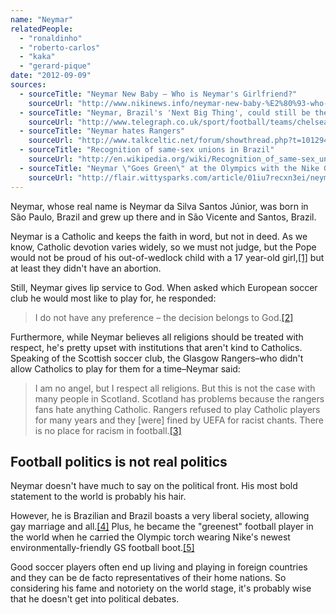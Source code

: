 ```yaml
---
name: "Neymar"
relatedPeople:
  - "ronaldinho"
  - "roberto-carlos"
  - "kaka"
  - "gerard-pique"
date: "2012-09-09"
sources:
  - sourceTitle: "Neymar New Baby – Who is Neymar's Girlfriend?"
    sourceUrl: "http://www.nikinews.info/neymar-new-baby-%E2%80%93-who-is-neymar-girlfriend/417/"
  - sourceTitle: "Neymar, Brazil's 'Next Big Thing', could still be the answer to Chelsea's prayers"
    sourceUrl: "http://www.telegraph.co.uk/sport/football/teams/chelsea/8521834/Neymar-Brazils-Next-Big-Thing-could-still-be-the-answer-to-Chelseas-prayers.html"
  - sourceTitle: "Neymar hates Rangers"
    sourceUrl: "http://www.talkceltic.net/forum/showthread.php?t=101294"
  - sourceTitle: "Recognition of same-sex unions in Brazil"
    sourceUrl: "http://en.wikipedia.org/wiki/Recognition_of_same-sex_unions_in_Brazil"
  - sourceTitle: "Neymar \"Goes Green\" at the Olympics with the Nike GS boot and Brazil kit"
    sourceUrl: "http://flair.wittysparks.com/article/01iu7recxn3ei/neymar-goes-green-at-the-olympics-with-nike-gs-boots-and-brazil-kit"
---
```


Neymar, whose real name is Neymar da Silva Santos Júnior, was born in São Paulo, Brazil and grew up there and in São Vicente and Santos, Brazil.

Neymar is a Catholic and keeps the faith in word, but not in deed. As we know, Catholic devotion varies widely, so we must not judge, but the Pope would not be proud of his out-of-wedlock child with a 17 year-old girl,<a class="source-citation" href="#http://www.nikinews.info/neymar-new-baby-%E2%80%93-who-is-neymar-girlfriend/417/" title="Neymar New Baby – Who is Neymar&apos;s Girlfriend?">[1]</a> but at least they didn't have an abortion.

Still, Neymar gives lip service to God. When asked which European soccer club he would most like to play for, he responded:

>I do not have any preference – the decision belongs to God.<a class="source-citation" href="#http://www.telegraph.co.uk/sport/football/teams/chelsea/8521834/Neymar-Brazils-Next-Big-Thing-could-still-be-the-answer-to-Chelseas-prayers.html" title="Neymar, Brazil&apos;s &apos;Next Big Thing&apos;, could still be the answer to Chelsea&apos;s prayers">[2]</a>

Furthermore, while Neymar believes all religions should be treated with respect, he's pretty upset with institutions that aren't kind to Catholics. Speaking of the Scottish soccer club, the Glasgow Rangers–who didn't allow Catholics to play for them for a time–Neymar said:

>I am no angel, but I respect all religions. But this is not the case with many people in Scotland. Scotland has problems because the rangers fans hate anything Catholic. Rangers refused to play Catholic players for many years and they [were] fined by UEFA for racist chants. There is no place for racism in football.<a class="source-citation" href="#http://www.talkceltic.net/forum/showthread.php?t=101294" title="Neymar hates Rangers">[3]</a>

## 

## Football politics is not real politics

Neymar doesn't have much to say on the political front. His most bold statement to the world is probably his hair.

However, he is Brazilian and Brazil boasts a very liberal society, allowing gay marriage and all.<a class="source-citation" href="#http://en.wikipedia.org/wiki/Recognition_of_same-sex_unions_in_Brazil" title="Recognition of same-sex unions in Brazil">[4]</a> Plus, he became the "greenest" football player in the world when he carried the Olympic torch wearing Nike's newest environmentally-friendly GS football boot.<a class="source-citation" href="#http://flair.wittysparks.com/article/01iu7recxn3ei/neymar-goes-green-at-the-olympics-with-nike-gs-boots-and-brazil-kit" title="Neymar &quot;Goes Green&quot; at the Olympics with the Nike GS boot and Brazil kit">[5]</a>

Good soccer players often end up living and playing in foreign countries and they can be de facto representatives of their home nations. So considering his fame and notoriety on the world stage, it's probably wise that he doesn't get into political debates.